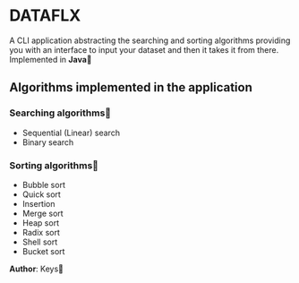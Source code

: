 # DATAFLX
A CLI application abstracting the searching and sorting algorithms providing you with an interface to input your dataset and then it takes it from there.  
Implemented in **Java**🍵

## Algorithms implemented in the application
### Searching algorithms🔎  
- Sequential (Linear) search
- Binary search
### Sorting algorithms🔀
- Bubble sort
- Quick sort
- Insertion
- Merge sort
- Heap sort
- Radix sort
- Shell sort
- Bucket sort

**Author**: Keys🚀